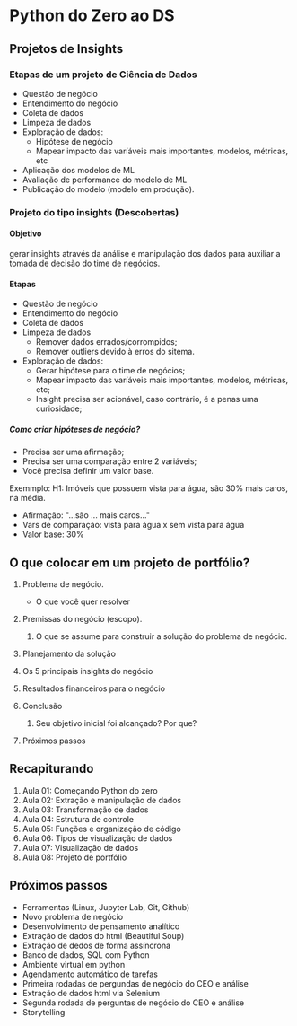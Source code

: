 # Python do Zero ao DS

## Projetos de Insights


### Etapas de um projeto de Ciência de Dados
* Questão de negócio
* Entendimento do negócio
* Coleta de dados
* Limpeza de dados
* Exploração de dados: 
  * Hipótese de negócio
  * Mapear impacto das varíáveis mais importantes, modelos, métricas, etc
* Aplicação dos modelos de ML
* Avaliação de performance do modelo de ML
* Publicação do modelo (modelo em produção).


### Projeto do tipo insights (Descobertas)

#### Objetivo
gerar insights através da análise e manipulação dos dados para auxiliar a tomada de decisão do time de negócios.

#### Etapas
* Questão de negócio
* Entendimento do negócio
* Coleta de dados
* Limpeza de dados
  * Remover dados errados/corrompidos;
  * Remover outliers devido à erros do sitema.
* Exploração de dados: 
  * Gerar hipótese para o time de negócios;
  * Mapear impacto das varíáveis mais importantes, modelos, métricas, etc;
  * Insight precisa ser acionável, caso contrário, é a penas uma curiosidade;

##### Como criar hipóteses de negócio?
* Precisa ser uma afirmação;
* Precisa ser uma comparação entre 2 variáveis;
* Você precisa definir um valor base.

Exemmplo:
H1: Imóveis que possuem vista para água, são 30% mais caros, na média.

* Afirmação: "...são ... mais caros..."
* Vars de comparação: vista para água x sem vista para água
* Valor base: 30%


## O que colocar em um projeto de portfólio?
1. Problema de negócio.
   * O que você quer resolver 

2. Premissas do negócio (escopo).
   1. O que se assume para construir a solução do problema de negócio.

3. Planejamento da solução

4. Os 5 principais insights do negócio

5. Resultados financeiros para o negócio

6. Conclusão 
   1. Seu objetivo inicial foi alcançado? Por que?

7. Próximos passos


## Recapiturando
1. Aula 01: Começando Python do zero
2. Aula 02: Extração e manipulação de dados
3. Aula 03: Transformação de dados
4. Aula 04: Estrutura de controle
5. Aula 05: Funções e organização de código
6. Aula 06: Tipos de visualização de dados
7. Aula 07: Visualização de dados
8. Aula 08: Projeto de portfólio

## Próximos passos
* Ferramentas (Linux, Jupyter Lab, Git, Github)
* Novo problema de negócio
* Desenvolvimento de pensamento analítico
* Extração de dados do html (Beautiful Soup)
* Extração de dedos de forma assíncrona
* Banco de dados, SQL com Python
* Ambiente virtual em python
* Agendamento automático de tarefas
* Primeira rodadas de pergundas de negócio do CEO e análise
* Extração de dados html via Selenium
* Segunda rodada de perguntas de negócio do CEO  e análise
* Storytelling

